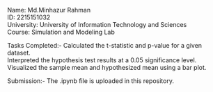 Name: Md.Minhazur Rahman    
ID: 2215151032   
University: University of Information Technology and Sciences     
Course: Simulation and Modeling Lab  


Tasks Completed:-
Calculated the t-statistic and p-value for a given dataset.   
Interpreted the hypothesis test results at a 0.05 significance level.   
Visualized the sample mean and hypothesized mean using a bar plot.   


Submission:-
The .ipynb file is uploaded in this repository.
